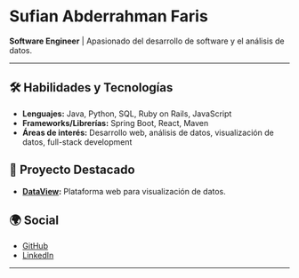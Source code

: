 # Sufian Abderrahman Faris

**Software Engineer** | Apasionado del desarrollo de software y el análisis de datos.

---

## 🛠️ Habilidades y Tecnologías

- **Lenguajes:** Java, Python, SQL, Ruby on Rails, JavaScript
- **Frameworks/Librerías:** Spring Boot, React, Maven
- **Áreas de interés:** Desarrollo web, análisis de datos, visualización de datos, full-stack development

## 🚀 Proyecto Destacado

- **[DataView](https://github.com/Sufii99/DataView):** Plataforma web para visualización de datos.

## 🌍 Social

- [GitHub](https://github.com/Sufii99)
- [LinkedIn](https://www.linkedin.com/in/sufian-abderrahman-faris-386801351)

---
